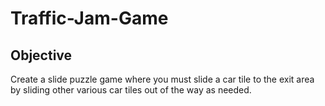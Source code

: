 # Traffic-Jam-Game
## Objective
Create a slide puzzle game where you must slide a car tile to the exit area by sliding other various car tiles out of the way as needed.

